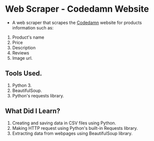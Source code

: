 # Web Scraper - Codedamn Website
- A web scraper that scrapes the [Codedamn](https://codedamn.com) website for products information such as: 
1. Product's name
2. Price
3. Description
4. Reviews
5. Image url.

## Tools Used.
1. Python 3.
2. BeautifulSoup.
3. Python's requests library.

## What Did I Learn?
1. Creating and saving data in CSV files using Python.
2. Making HTTP request using Python's built-in Requests library.
3. Extracting data from webpages using BeautifulSoup library.
